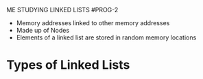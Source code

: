 ME STUDYING LINKED LISTS
#PROG-2
- Memory addresses linked to other memory addresses
- Made up of Nodes
- Elements of a linked list are stored in random memory locations
# Types of Linked Lists